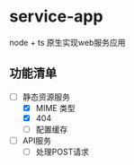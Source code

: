 # service-app
node + ts 原生实现web服务应用

## 功能清单

- [ ] 静态资源服务
  - [x] MIME 类型
  - [x] 404
  - [ ] 配置缓存
- [ ] API服务
  - [ ] 处理POST请求